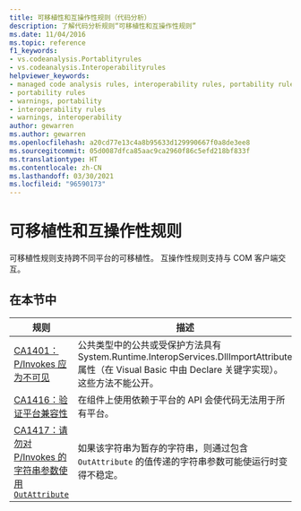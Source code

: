 ```yaml
---
title: 可移植性和互操作性规则（代码分析）
description: 了解代码分析规则“可移植性和互操作性规则”
ms.date: 11/04/2016
ms.topic: reference
f1_keywords:
- vs.codeanalysis.Portablityrules
- vs.codeanalysis.Interoperabilityrules
helpviewer_keywords:
- managed code analysis rules, interoperability rules, portability rules
- portability rules
- warnings, portability
- interoperability rules
- warnings, interoperability
author: gewarren
ms.author: gewarren
ms.openlocfilehash: a20cd77e13c4a8b95633d129990667f0a8de3ee8
ms.sourcegitcommit: 05d0087dfca85aac9ca2960f86c5efd218bf833f
ms.translationtype: HT
ms.contentlocale: zh-CN
ms.lasthandoff: 03/30/2021
ms.locfileid: "96590173"
---
```

# <a name="portability-and-interoperability-rules"></a>可移植性和互操作性规则

可移植性规则支持跨不同平台的可移植性。 互操作性规则支持与 COM 客户端交互。

## <a name="in-this-section"></a>在本节中

| 规则 | 描述 |
| - | - |
| [CA1401：P/Invokes 应为不可见](ca1401.md) | 公共类型中的公共或受保护方法具有 System.Runtime.InteropServices.DllImportAttribute 属性（在 Visual Basic 中由 Declare 关键字实现）。 这些方法不能公开。 |
| [CA1416：验证平台兼容性](ca1416.md) | 在组件上使用依赖于平台的 API 会使代码无法用于所有平台。 |
| [CA1417：请勿对 P/Invokes 的字符串参数使用 `OutAttribute`](ca1417.md) | 如果该字符串为暂存的字符串，则通过包含 `OutAttribute` 的值传递的字符串参数可能使运行时变得不稳定。 |
